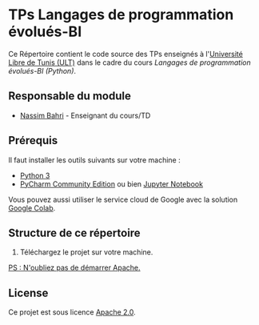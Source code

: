 # TPs Langages de programmation évolués-BI

Ce Répertoire contient le code source des TPs enseignés à l'[Université Libre de Tunis (ULT)](https://www.ult-tunisie.com) dans le cadre du cours *Langages de programmation évolués-BI (Python)*.

## Responsable du module

* [Nassim Bahri](https://www.nassimbahri.ovh) - Enseignant du cours/TD

## Prérequis

Il faut installer les outils suivants sur votre machine :

* [Python 3](https://www.python.org)
* [PyCharm Community Edition](https://www.jetbrains.com/pycharm/download) ou bien [Jupyter Notebook](https://jupyter.org)

Vous pouvez aussi utiliser le service cloud de Google avec la solution [Google Colab](https://colab.research.google.com).

## Structure de ce répertoire

1. Téléchargez le projet sur votre machine.

<ins>PS : N'oubliez pas de démarrer Apache.</ins>
## License

Ce projet est sous licence [Apache 2.0](https://choosealicense.com/licenses/apache-2.0/). 